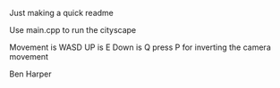 Just making a quick readme 

Use main.cpp to run the cityscape

Movement is WASD
UP is E
Down is Q
press P for inverting the camera movement

Ben Harper